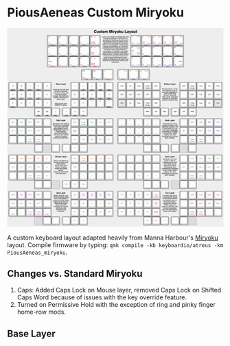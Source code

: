 # PiousAeneas Custom Miryoku

![Custom Keymap](layout/keyboard-layout-PiousAeneas-miryoku.png)

A custom keyboard layout adapted heavily from Manna Harbour's [Miryoku](https://github.com/manna-harbour/miryoku) layout. Compile firmware by typing: `qmk compile -kb keyboardio/atreus -km PiousAeneas_miryoku`.

## Changes vs. Standard Miryoku

1. Caps: Added Caps Lock on Mouse layer, removed Caps Lock on Shifted Caps Word because of issues with the key override feature.
2. Turned on Permissive Hold with the exception of ring and pinky finger home-row mods.

## Base Layer